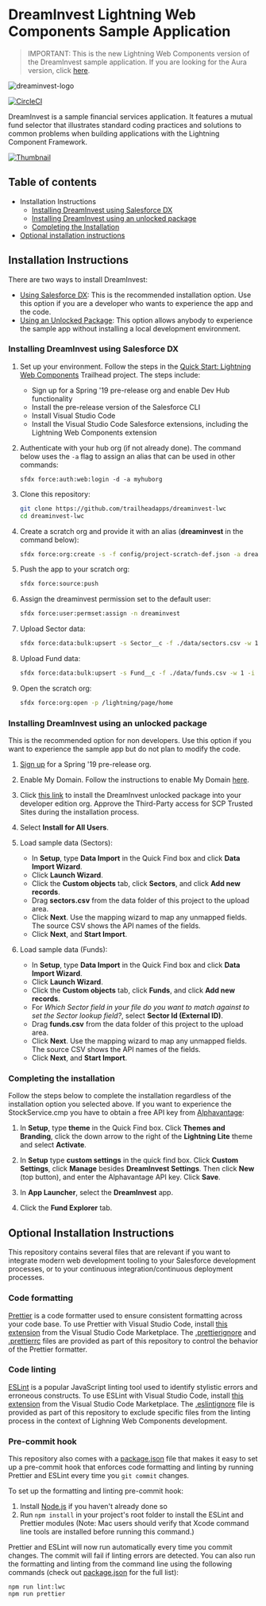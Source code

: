 # DreamInvest Lightning Web Components Sample Application

> IMPORTANT: This is the new Lightning Web Components version of the DreamInvest sample application. If you are looking for the Aura version, click [here](https://github.com/trailheadapps/dreaminvest).

![dreaminvest-logo](dreaminvest-logo.png)

[![CircleCI](https://circleci.com/gh/trailheadapps/dreaminvest-lwc.svg?style=svg)](https://circleci.com/gh/trailheadapps/dreaminvest-lwc)

DreamInvest is a sample financial services application. It features a mutual fund selector that illustrates standard coding practices and solutions to common problems when building applications with the Lightning Component Framework.

[![Thumbnail](http://img.youtube.com/vi/0gIT8la-GRM/0.jpg)](https://www.youtube.com/watch?v=0gIT8la-GRM)

## Table of contents

-   Installation Instructions
    -   [Installing DreamInvest using Salesforce DX](#installing-dreaminvest-using-salesforce-dx)
    -   [Installing DreamInvest using an unlocked package](#installing-dreaminvest-using-an-unlocked-package)
    -   [Completing the Installation](#completing-the-installation)
-   [Optional installation instructions](#optional-installation-instructions)

## Installation Instructions

There are two ways to install DreamInvest:

-   [Using Salesforce DX](#installing-dreaminvest-using-salesforce-dx): This is the recommended installation option. Use this option if you are a developer who wants to experience the app and the code.
-   [Using an Unlocked Package](#installing-dreaminvest-using-an-unlocked-package): This option allows anybody to experience the sample app without installing a local development environment.

### Installing DreamInvest using Salesforce DX

1. Set up your environment. Follow the steps in the [Quick Start: Lightning Web Components](https://trailhead.salesforce.com/content/learn/projects/quick-start-lightning-web-components/) Trailhead project. The steps include:

    - Sign up for a Spring '19 pre-release org and enable Dev Hub functionality
    - Install the pre-release version of the Salesforce CLI
    - Install Visual Studio Code
    - Install the Visual Studio Code Salesforce extensions, including the Lightning Web Components extension

1. Authenticate with your hub org (if not already done). The command below uses the `-a` flag to assign an alias that can be used in other commands:

    ```
    sfdx force:auth:web:login -d -a myhuborg
    ```

1. Clone this repository:

    ```zsh
    git clone https://github.com/trailheadapps/dreaminvest-lwc
    cd dreaminvest-lwc
    ```

1. Create a scratch org and provide it with an alias (**dreaminvest** in the command below):

    ```zsh
    sfdx force:org:create -s -f config/project-scratch-def.json -a dreaminvest
    ```

1. Push the app to your scratch org:

    ```zsh
    sfdx force:source:push
    ```

1. Assign the dreaminvest permission set to the default user:

    ```zsh
    sfdx force:user:permset:assign -n dreaminvest
    ```

1. Upload Sector data:

    ```zsh
    sfdx force:data:bulk:upsert -s Sector__c -f ./data/sectors.csv -w 1 -i Sector_Id__c
    ```

1. Upload Fund data:

    ```zsh
    sfdx force:data:bulk:upsert -s Fund__c -f ./data/funds.csv -w 1 -i Id
    ```

1. Open the scratch org:
    ```zsh
    sfdx force:org:open -p /lightning/page/home
    ```

### Installing DreamInvest using an unlocked package

This is the recommended option for non developers. Use this option if you want to experience the sample app but do not plan to modify the code.

1. [Sign up](https://www.salesforce.com/form/signup/prerelease-spring19/) for a Spring '19 pre-release org.

1. Enable My Domain. Follow the instructions to enable My Domain [here](https://trailhead.salesforce.com/modules/identity_login/units/identity_login_my_domain).

1. Click [this link](https://login.salesforce.com/packaging/installPackage.apexp?p0=04tB0000000cPFfIAM) to install the DreamInvest unlocked package into your developer edition org. Approve the Third-Party access for SCP Trusted Sites during the installation process.

1. Select **Install for All Users**.

1. Load sample data (Sectors):

    - In **Setup**, type **Data Import** in the Quick Find box and click **Data Import Wizard**.
    - Click **Launch Wizard**.
    - Click the **Custom objects** tab, click **Sectors**, and click **Add new records**.
    - Drag **sectors.csv** from the data folder of this project to the upload area.
    - Click **Next**. Use the mapping wizard to map any unmapped fields. The source CSV shows the API names of the fields.
    - Click **Next**, and **Start Import**.

1. Load sample data (Funds):
    - In **Setup**, type **Data Import** in the Quick Find box and click **Data Import Wizard**.
    - Click **Launch Wizard**.
    - Click the **Custom objects** tab, click **Funds**, and click **Add new records**.
    - For _Which Sector field in your file do you want to match against to set the Sector lookup field?_, select **Sector Id (External ID)**.
    - Drag **funds.csv** from the data folder of this project to the upload area.
    - Click **Next**. Use the mapping wizard to map any unmapped fields. The source CSV shows the API names of the fields.
    - Click **Next**, and **Start Import**.

### Completing the installation

Follow the steps below to complete the installation regardless of the installation option you selected above. If you want to experience the StockService.cmp you have to obtain a free API key from [Alphavantage](https://www.alphavantage.co/support/#api-key):

1. In **Setup**, type **theme** in the Quick Find box. Click **Themes and Branding**, click the down arrow to the right of the **Lightning Lite** theme and select **Activate**.

1. In **Setup** type **custom settings** in the quick find box. Click **Custom Settings**, click **Manage** besides **DreamInvest Settings**. Then click **New** (top button), and enter the Alphavantage API key. Click **Save**.

1. In **App Launcher**, select the **DreamInvest** app.

1. Click the **Fund Explorer** tab.

## Optional Installation Instructions

This repository contains several files that are relevant if you want to integrate modern web development tooling to your Salesforce development processes, or to your continuous integration/continuous deployment processes.

### Code formatting

[Prettier](https://prettier.io/) is a code formatter used to ensure consistent formatting across your code base. To use Prettier with Visual Studio Code, install [this extension](https://marketplace.visualstudio.com/items?itemName=esbenp.prettier-vscode) from the Visual Studio Code Marketplace. The [.prettierignore](/.prettierignore) and [.prettierrc](/.prettierrc) files are provided as part of this repository to control the behavior of the Prettier formatter.

### Code linting

[ESLint](https://eslint.org/) is a popular JavaScript linting tool used to identify stylistic errors and erroneous constructs. To use ESLint with Visual Studio Code, install [this extension](https://marketplace.visualstudio.com/items?itemName=salesforce.salesforcedx-vscode-lwc) from the Visual Studio Code Marketplace. The [.eslintignore](/.eslintignore) file is provided as part of this repository to exclude specific files from the linting process in the context of Lighning Web Components development.

### Pre-commit hook

This repository also comes with a [package.json](/package.json) file that makes it easy to set up a pre-commit hook that enforces code formatting and linting by running Prettier and ESLint every time you `git commit` changes.

To set up the formatting and linting pre-commit hook:

1. Install [Node.js](https://nodejs.org) if you haven't already done so
2. Run `npm install` in your project's root folder to install the ESLint and Prettier modules (Note: Mac users should verify that Xcode command line tools are installed before running this command.)

Prettier and ESLint will now run automatically every time you commit changes. The commit will fail if linting errors are detected. You can also run the formatting and linting from the command line using the following commands (check out [package.json](/package.json) for the full list):

```
npm run lint:lwc
npm run prettier
```
